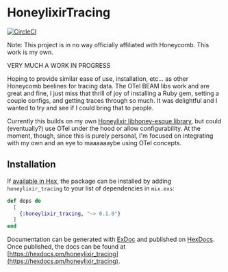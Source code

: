 # HoneylixirTracing

[![CircleCI](https://circleci.com/gh/lirossarvet/honeylixir_tracing.svg?style=shield)](https://circleci.com/gh/lirossarvet/honeylixir_tracing)

Note: This project is in no way officially affiliated with Honeycomb. This work is my own.

VERY MUCH A WORK IN PROGRESS

Hoping to provide similar ease of use, installation, etc... as other Honeycomb beelines for tracing data. The OTel BEAM libs work and are great and fine, I just miss that thrill of joy of installing a Ruby gem, setting a couple configs, and getting traces through so much. It was delightful and I wanted to try and see if I could bring that to people.

Currently this builds on my own [Honeylixir libhoney-esque library](https://github.com/lirossarvet/honeylixir), but could (eventually?) use OTel under the hood or allow configurability. At the moment, though, since this is purely personal, I'm focused on integrating with my own and an eye to maaaaaaybe using OTel concepts.

## Installation

If [available in Hex](https://hex.pm/docs/publish), the package can be installed
by adding `honeylixir_tracing` to your list of dependencies in `mix.exs`:

```elixir
def deps do
  [
    {:honeylixir_tracing, "~> 0.1.0"}
  ]
end
```

Documentation can be generated with [ExDoc](https://github.com/elixir-lang/ex_doc)
and published on [HexDocs](https://hexdocs.pm). Once published, the docs can
be found at [https://hexdocs.pm/honeylixir_tracing](https://hexdocs.pm/honeylixir_tracing).
